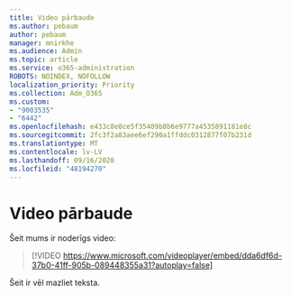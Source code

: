 ```yaml
---
title: Video pārbaude
ms.author: pebaum
author: pebaum
manager: mnirkhe
ms.audience: Admin
ms.topic: article
ms.service: o365-administration
ROBOTS: NOINDEX, NOFOLLOW
localization_priority: Priority
ms.collection: Adm_O365
ms.custom:
- "9003535"
- "6442"
ms.openlocfilehash: e433c8e0ce5f35409b8b6e9777a4535891181e8c
ms.sourcegitcommit: 2fc3f2a83aee6ef290a1ffddc0312877f07b231d
ms.translationtype: MT
ms.contentlocale: lv-LV
ms.lasthandoff: 09/16/2020
ms.locfileid: "48194270"
---
```

# <a name="video-test"></a>Video pārbaude

Šeit mums ir noderīgs video:

>[!VIDEO https://www.microsoft.com/videoplayer/embed/dda6df6d-37b0-41ff-905b-089448355a31?autoplay=false]

Šeit ir vēl mazliet teksta.
